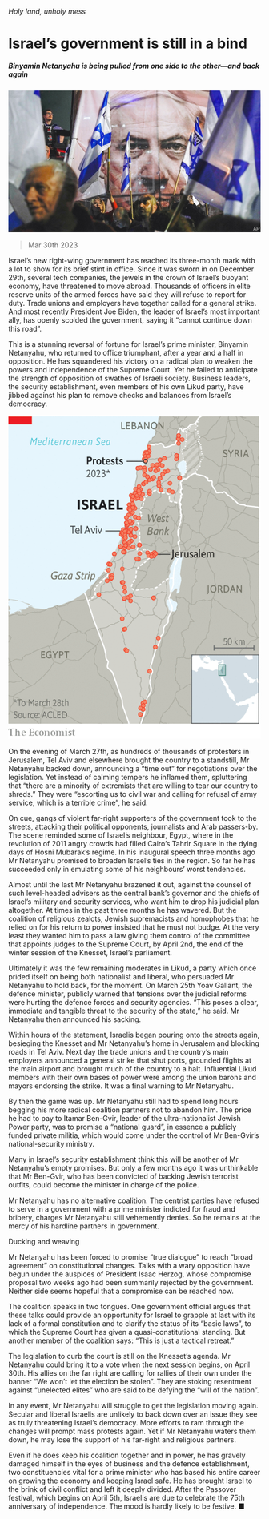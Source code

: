###### Holy land, unholy mess

# Israel’s government is still in a bind 

##### Binyamin Netanyahu is being pulled from one side to the other—and back again 

![image](images/20230401_MAP004.jpg) 

> Mar 30th 2023 

Israel’s new right-wing government has reached its three-month mark with a lot to show for its brief stint in office. Since it was sworn in on December 29th, several tech companies, the jewels in the crown of Israel’s buoyant economy, have threatened to move abroad. Thousands of officers in elite reserve units of the armed forces have said they will refuse to report for duty. Trade unions and employers have together called for a general strike. And most recently President Joe Biden, the leader of Israel’s most important ally, has openly scolded the government, saying it “cannot continue down this road”. 

This is a stunning reversal of fortune for Israel’s prime minister, Binyamin Netanyahu, who returned to office triumphant, after a year and a half in opposition. He has squandered his victory on a radical plan to weaken the powers and independence of the Supreme Court. Yet he failed to anticipate the strength of opposition of swathes of Israeli society. Business leaders, the security establishment, even members of his own Likud party, have jibbed against his plan to remove checks and balances from Israel’s democracy.

![image](images/20230401_MAM910.png) 


On the evening of March 27th, as hundreds of thousands of protesters in Jerusalem, Tel Aviv and elsewhere brought the country to a standstill, Mr Netanyahu backed down, announcing a “time out” for negotiations over the legislation. Yet instead of calming tempers he inflamed them, spluttering that “there are a minority of extremists that are willing to tear our country to shreds.” They were “escorting us to civil war and calling for refusal of army service, which is a terrible crime”, he said.

On cue, gangs of violent far-right supporters of the government took to the streets, attacking their political opponents, journalists and Arab passers-by. The scene reminded some of Israel’s neighbour, Egypt, where in the revolution of 2011 angry crowds had filled Cairo’s Tahrir Square in the dying days of Hosni Mubarak’s regime. In his inaugural speech three months ago Mr Netanyahu promised to broaden Israel’s ties in the region. So far he has succeeded only in emulating some of his neighbours’ worst tendencies.

Almost until the last Mr Netanyahu brazened it out, against the counsel of such level-headed advisers as the central bank’s governor and the chiefs of Israel’s military and security services, who want him to drop his judicial plan altogether. At times in the past three months he has wavered. But the coalition of religious zealots, Jewish supremacists and homophobes that he relied on for his return to power insisted that he must not budge. At the very least they wanted him to pass a law giving them control of the committee that appoints judges to the Supreme Court, by April 2nd, the end of the winter session of the Knesset, Israel’s parliament.

Ultimately it was the few remaining moderates in Likud, a party which once prided itself on being both nationalist and liberal, who persuaded Mr Netanyahu to hold back, for the moment. On March 25th Yoav Gallant, the defence minister, publicly warned that tensions over the judicial reforms were hurting the defence forces and security agencies. “This poses a clear, immediate and tangible threat to the security of the state,” he said. Mr Netanyahu then announced his sacking. 

Within hours of the statement, Israelis began pouring onto the streets again, besieging the Knesset and Mr Netanyahu’s home in Jerusalem and blocking roads in Tel Aviv. Next day the trade unions and the country’s main employers announced a general strike that shut ports, grounded flights at the main airport and brought much of the country to a halt. Influential Likud members with their own bases of power were among the union barons and mayors endorsing the strike. It was a final warning to Mr Netanyahu. 

By then the game was up. Mr Netanyahu still had to spend long hours begging his more radical coalition partners not to abandon him. The price he had to pay to Itamar Ben-Gvir, leader of the ultra-nationalist Jewish Power party, was to promise a “national guard”, in essence a publicly funded private militia, which would come under the control of Mr Ben-Gvir’s national-security ministry. 

Many in Israel’s security establishment think this will be another of Mr Netanyahu’s empty promises. But only a few months ago it was unthinkable that Mr Ben-Gvir, who has been convicted of backing Jewish terrorist outfits, could become the minister in charge of the police.

Mr Netanyahu has no alternative coalition. The centrist parties have refused to serve in a government with a prime minister indicted for fraud and bribery, charges Mr Netanyahu still vehemently denies. So he remains at the mercy of his hardline partners in government. 

Ducking and weaving

Mr Netanyahu has been forced to promise “true dialogue” to reach “broad agreement” on constitutional changes. Talks with a wary opposition have begun under the auspices of President Isaac Herzog, whose compromise proposal two weeks ago had been summarily rejected by the government. Neither side seems hopeful that a compromise can be reached now.

The coalition speaks in two tongues. One government official argues that these talks could provide an opportunity for Israel to grapple at last with its lack of a formal constitution and to clarify the status of its “basic laws”, to which the Supreme Court has given a quasi-constitutional standing. But another member of the coalition says: “This is just a tactical retreat.” 

The legislation to curb the court is still on the Knesset’s agenda. Mr Netanyahu could bring it to a vote when the next session begins, on April 30th. His allies on the far right are calling for rallies of their own under the banner “We won’t let the election be stolen”. They are stoking resentment against “unelected elites” who are said to be defying the “will of the nation”. 

In any event, Mr Netanyahu will struggle to get the legislation moving again. Secular and liberal Israelis are unlikely to back down over an issue they see as truly threatening Israel’s democracy. More efforts to ram through the changes will prompt mass protests again. Yet if Mr Netanyahu waters them down, he may lose the support of his far-right and religious partners. 

Even if he does keep his coalition together and in power, he has gravely damaged himself in the eyes of business and the defence establishment, two constituencies vital for a prime minister who has based his entire career on growing the economy and keeping Israel safe. He has brought Israel to the brink of civil conflict and left it deeply divided. After the Passover festival, which begins on April 5th, Israelis are due to celebrate the 75th anniversary of independence. The mood is hardly likely to be festive. ■

